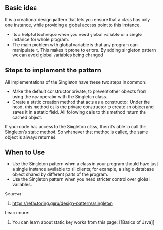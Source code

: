 ## Basic idea

It is a creational design pattern that lets you ensure that a class has only one instance, while providing a global access point to this instance.

* Its a helpful technique when you need global variable or a single instance for whole program.
* The main problem with global variable is that any program can manipulate it. This makes it prone to errors. By adding singleton pattern we can avoid global variables being changed

## Steps to implement the pattern

All implementations of the Singleton have these two steps in common:

- Make the default constructor private, to prevent other objects from using the `new` operator with the Singleton class.
- Create a static creation method that acts as a constructor. Under the hood, this method calls the private constructor to create an object and saves it in a static field. All following calls to this method return the cached object.

If your code has access to the Singleton class, then it’s able to call the Singleton’s static method. So whenever that method is called, the same object is always returned.

## When to Use

* Use the Singleton pattern when a class in your program should have just a single instance available to all clients; for example, a single database object shared by different parts of the program.
* Use the Singleton pattern when you need stricter control over global variables.



Sources:
1. https://refactoring.guru/design-patterns/singleton

Learn more:
1. You can learn about static key works from this page: [[Basics of Java]] 